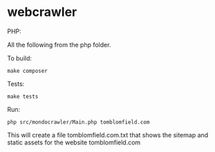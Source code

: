 # webcrawler
PHP:

All the following from the php folder.

To build:
```
make composer
```
Tests:
```
make tests
```
Run:
```
php src/mondocrawler/Main.php tomblomfield.com
```
This will create a file tomblomfield.com.txt that shows the sitemap and static assets for the website tomblomfield.com
